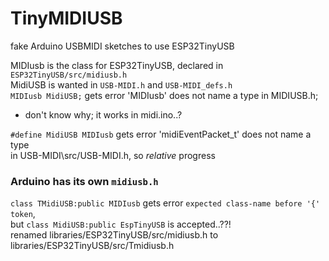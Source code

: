 # TinyMIDIUSB
 fake Arduino USBMIDI sketches to use ESP32TinyUSB  

MIDIusb is the class for ESP32TinyUSB, declared in `ESP32TinyUSB/src/midiusb.h`  
MidiUSB is wanted in `USB-MIDI.h` and `USB-MIDI_defs.h`  
`MIDIusb MidiUSB;` gets error 'MIDIusb' does not name a type in MIDIUSB.h;  
   - don't know why; it works in midi.ino..?  

`#define MidiUSB MIDIusb` gets error 'midiEventPacket_t' does not name a type  
      in USB-MIDI\src/USB-MIDI.h, so *relative* progress  

### Arduino has its own `midiusb.h`
`class TMidiUSB:public MIDIusb` gets error `expected class-name before '{' token`,  
	but `class MidiUSB:public EspTinyUSB` is accepted..??!   
renamed libraries/ESP32TinyUSB/src/midiusb.h to libraries/ESP32TinyUSB/src/Tmidiusb.h
